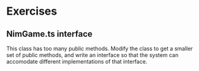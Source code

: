# Exercises 

## NimGame.ts interface

This class has too many public methods.  Modify the class to get a smaller set of public methods, and write an interface so that the system can accomodate different implementations of that interface.

